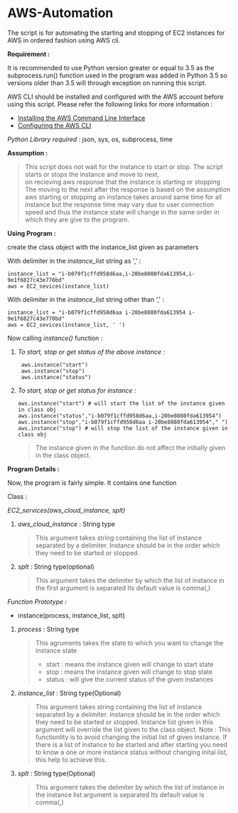 # AWS-Automation
The script is for automating the starting and stopping of EC2 instances for AWS in ordered fashion using AWS cli.

**Requirement :**

It is recommended to use Python version greater or equal to 3.5 as the 
subprocess.run() function used in the program was added in Python 3.5 
so versions older than 3.5 will through exception on running this script.

AWS CLI should be installed and configured with the AWS account before 
using this script. Please refer the following links for more information :
- [Installing the AWS Command Line Interface](https://docs.aws.amazon.com/cli/latest/userguide/installing.html)
- [Configuring the AWS CLI](https://docs.aws.amazon.com/cli/latest/userguide/cli-chap-getting-started.html)

_Python Library required_ : json, sys, os, subprocess, time

**Assumption :**

> This script does not wait for the instance to start or stop.
> The script starts or stops the instance and move to next,  
> on recieving aws response that the instance is starting or stopping
> The moving to the next after the response is based on the assumption
> aws starting or stopping an instance takes around same time for all
> instance but the response time may vary due to user connection speed
> and thus the instance state will change in the same order
> in which they are give to the program. 

**Using Program :**

create the class object with the instance_list given as parameters

With delimiter in the _instance_list_ string as ',' : 
  ```
  instance_list = "i-b079f1cffd958d6aa,i-20be8080fda613954,i-9e1f6827c43e770bd"
  aws = EC2_sevices(instance_list)
  ```
With delimiter in the _instance_list_ string other than ',' : 
  ```
  instance_list = "i-b079f1cffd958d6aa i-20be8080fda613954 i-9e1f6827c43e770bd"
  aws = EC2_sevices(instance_list, ' ')
  ``` 
Now calling _instance()_ function :

1. _To start, stop or get status of the above instance :_
    ```
     aws.instance("start")
     aws.instance("stop")
     aws.instance("status")
     ```
2. _To start, stop or get status for instance :_
    ``` 
    aws.instance("start") # will start the list of the instance given in class obj
    aws.instance("status","i-b079f1cffd958d6aa,i-20be8080fda613954")
    aws.instance("stop","i-b079f1cffd958d6aa i-20be8080fda613954"," ")
    aws.instance("stop") # will stop the list of the instance given in class obj
    ```
    > The instance given in the function do not affect the initially given
    > in the class object.

**Program Details :**

Now, the program is fairly simple. It contains one function

Class :

*EC2_services(aws_cloud_instance, splt)*

1. _aws_cloud_instance_ : String type
   > This argument takes string containing the list of instance 
   > separated by a delimiter. Instance should be in 
   > the order which they need to be started or stopped.
2. _splt_ : String type(optional)
   > This argument takes the delimiter by which the list of
   > instance in the first argument is separated
   > Its default value is comma(,)

*Function Prototype :*

- instance(process, instance_list, splt)

1. _process_ : String type
   > This agruments takes the state to which you want to change the instance state
   >  - start : means the instance given will change to start state 
   >  - stop : means the instance given will change to stop state
   >  - status : will give the current status of the given instances

2. _instance_list_ : String type(Optional)
   > This argument takes string containing the list of instance 
   > separated by a delimiter. Instance should be in the order
   > which they need to be started or stopped. Instance list given 
   > in this argument will override the list given to the class
   > object. 
   > Note : This functionlity is to avoid changing the initial list
   >        of given instance. If there is a list of instance to be 
   >        started and after starting you need to know a one or more
   >        instance status without changing inital list, this help to
   >        achieve this.
3. _splt_ : String type(Optional)
   > This argument takes the delimiter by which the list of
   > instance in the instance list argument is separated
   > Its default value is comma(,) 
